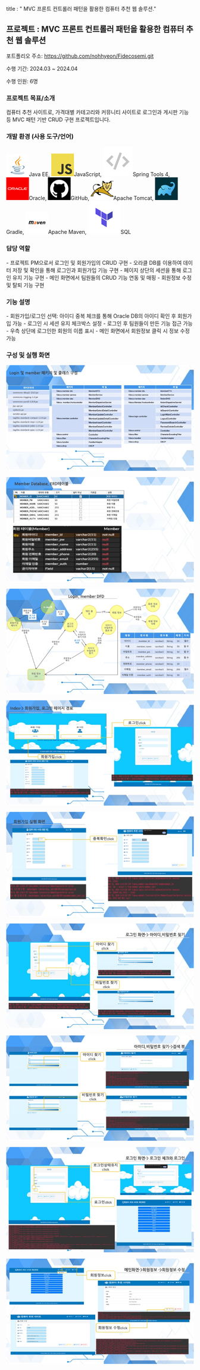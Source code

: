 title : " MVC 프론트 컨트롤러 패턴을 활용한 컴퓨터 추천 웹 솔루션."

## 프로젝트 : MVC 프론트 컨트롤러 패턴을 활용한 컴퓨터 추천 웹 솔루션

포트폴리오 주소: https://github.com/nohhyeon/Fidecosemi.git

수행 기간: 2024.03 ~ 2024.04

수행 인원: 6명

### 프로젝트 목표/소개

컴퓨터 추천 사이트로, 가격대별 카테고리와 커뮤니티 사이트로 로그인과 게시판 기능 등 MVC 패턴 기반 CRUD 구현 프로젝트입니다.

### 개발 환경 (사용 도구/언어)

   ![Java EE](../images/2024-03-25-MVC/clip_image001.png)Java EE, ![JavaScript](../images/2024-03-25-MVC/clip_image002.png)JavaScript, ![Spring Tools 4](../images/2024-03-25-MVC/clip_image003.png)Spring Tools 4, ![Oracle](../images/2024-03-25-MVC/clip_image004.png)Oracle, ![GitHub](../images/2024-03-25-MVC/clip_image005.png)GitHub,  ![Apache Tomcat](../images/2024-03-25-MVC/clip_image006.png)Apache Tomcat, ![Gradle](../images/2024-03-25-MVC/clip_image007.png)Gradle, ![Apache Maven](../images/2024-03-25-MVC/clip_image008.png)Apache Maven, ![SQL](../images/2024-03-25-MVC/clip_image009.png)SQL  

### 담당 역할

\- 프로젝트 PM으로서 로그인 및 회원가입의 CRUD 구현
 \- 오라클 DB를 이용하여 데이터 저장 및 확인을 통해 로그인과 회원가입 기능 구현
 \- 페이지 상단의 세션을 통해 로그인 유지 기능 구현
 \- 메인 화면에서 팀원들의 CRUD 기능 연동 및 매핑
 \- 회원정보 수정 및 탈퇴 기능 구현

### 기능 설명

\- 회원가입/로그인 선택: 아이디 중복 체크를 통해 Oracle DB의 아이디 확인 후 회원가입 가능
 \- 로그인 시 세션 유지 체크박스 설정
 \- 로그인 후 팀원들이 만든 기능 접근 가능
 \- 우측 상단에 로그인한 회원의 이름 표시
 \- 메인 화면에서 회원정보 클릭 시 정보 수정 가능

### 구성 및 실행 화면

![image-20240616150254482](../images/2024-03-25-MVC/image-20240616150254482.png)

![image-20240616150410494](../images/2024-03-25-MVC/image-20240616150410494.png)

![image-20240616150416520](../images/2024-03-25-MVC/image-20240616150416520.png)

![image-20240616150422352](../images/2024-03-25-MVC/image-20240616150422352.png)

![image-20240616150428402](../images/2024-03-25-MVC/image-20240616150428402.png)

![image-20240616150438143](../images/2024-03-25-MVC/image-20240616150438143.png)

![image-20240616150443223](../images/2024-03-25-MVC/image-20240616150443223.png)

![image-20240616150451892](../images/2024-03-25-MVC/image-20240616150451892.png)

![image-20240616150457384](../images/2024-03-25-MVC/image-20240616150457384.png)